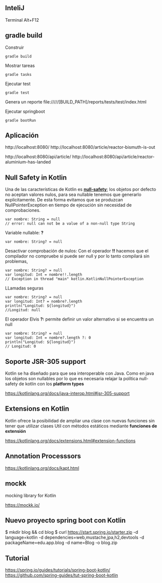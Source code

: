 
## InteliJ

Terminal Alt+F12

## gradle build

Construir

    gradle build

Mostrar tareas

    gradle tasks

Ejecutar test

    gradle test

Genera un reporte file://///[BUILD_PATH]/reports/tests/test/index.html

Ejecutar springboot

    gradle bootRun

## Aplicación

http://localhost:8080/
http://localhost:8080/article/reactor-bismuth-is-out

http://localhost:8080/api/article/
http://localhost:8080/api/article/reactor-aluminium-has-landed



## Null Safety in Kotlin

Una de las características de Kotlin es **[null-safety](https://www.baeldung.com/kotlin/null-safety)**; los objetos por defecto no aceptan valores nulos, para sea nullable tenemos que generarlo explicitamente. De esta forma evitamos que se produzcan NullPointerException en tiempo de ejecución sin necesidad de comprobaciones.

    var nombre: String = null
    // error: null can not be a value of a non-null type String

Variable nullable: **?**

    var nombre: String? = null

Desactivar comprobación de nulos: Con el operador **!!** hacemos que el compilador no compruebe si puede ser null y por lo tanto compilará sin problemas, 

    var nombre: String? = null
    var longitud: Int = nombre!!.length
    // Exception in thread "main" kotlin.KotlinNullPointerException

LLamadas seguras

    var nombre: String? = null
    var longitud: Int? = nombre?.length
    println("Longitud: ${longitud}")
    //Longitud: null 

El operador Elvis **?:** permite definir un valor alternativo si se encuentra un null

    var nombre: String? = null
    var longitud: Int = nombre?.length ?: 0
    println("Longitud: ${longitud}")
    // Longitud: 0

## Soporte JSR-305 support

Kotlin se ha diseñado para que sea interoperable con Java. Como en java los objetos son nullables por lo que es necesaria relajar la política null-safety de kotlin con los **platform types** 

https://kotlinlang.org/docs/java-interop.html#jsr-305-support

## Extensions en Kotlin

Kotlin ofrece la posibilidad de ampliar una clase con nuevas funciones sin tener que utilizar clases Util con métodos estáticos mediante **funciones de extensión** 

https://kotlinlang.org/docs/extensions.html#extension-functions

## Annotation Processsors

https://kotlinlang.org/docs/kapt.html


## mockk

mocking library for Kotlin

https://mockk.io/

## Nuevo proyecto spring boot con Kotlin

$ mkdir blog && cd blog
$ curl https://start.spring.io/starter.zip -d language=kotlin -d dependencies=web,mustache,jpa,h2,devtools -d packageName=edu.app.blog -d name=Blog -o blog.zip


## Tutorial

https://spring.io/guides/tutorials/spring-boot-kotlin/
https://github.com/spring-guides/tut-spring-boot-kotlin